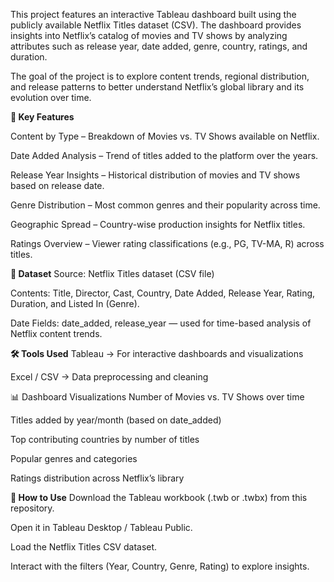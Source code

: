 This project features an interactive Tableau dashboard built using the publicly available Netflix Titles dataset (CSV). The dashboard provides insights into Netflix’s catalog of movies and TV shows by analyzing attributes such as release year, date added, genre, country, ratings, and duration.

The goal of the project is to explore content trends, regional distribution, and release patterns to better understand Netflix’s global library and its evolution over time.

**🔑 Key Features**

Content by Type – Breakdown of Movies vs. TV Shows available on Netflix.

Date Added Analysis – Trend of titles added to the platform over the years.

Release Year Insights – Historical distribution of movies and TV shows based on release date.

Genre Distribution – Most common genres and their popularity across time.

Geographic Spread – Country-wise production insights for Netflix titles.

Ratings Overview – Viewer rating classifications (e.g., PG, TV-MA, R) across titles.

**📂 Dataset**
Source: Netflix Titles dataset (CSV file)

Contents: Title, Director, Cast, Country, Date Added, Release Year, Rating, Duration, and Listed In (Genre).

Date Fields: date_added, release_year — used for time-based analysis of Netflix content trends.

**🛠️ Tools Used**
Tableau → For interactive dashboards and visualizations

Excel / CSV → Data preprocessing and cleaning

📊 Dashboard Visualizations
Number of Movies vs. TV Shows over time

Titles added by year/month (based on date_added)

Top contributing countries by number of titles

Popular genres and categories

Ratings distribution across Netflix’s library

**🚀 How to Use**
Download the Tableau workbook (.twb or .twbx) from this repository.

Open it in Tableau Desktop / Tableau Public.

Load the Netflix Titles CSV dataset.

Interact with the filters (Year, Country, Genre, Rating) to explore insights.

